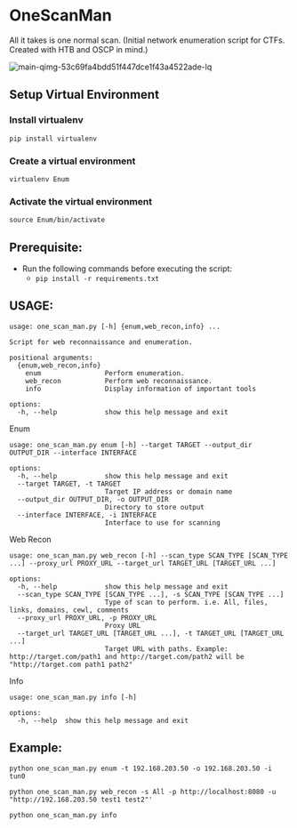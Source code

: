 # OneScanMan
All it takes is one normal scan. (Initial network enumeration script for CTFs. Created with HTB and OSCP in mind.)

![main-qimg-53c69fa4bdd51f447dce1f43a4522ade-lq](https://github.com/khyatiparekh/OneScanMan/assets/3457866/3735b8e0-bcbd-474f-8976-4832425ea420)

## Setup Virtual Environment
### Install virtualenv
```pip install virtualenv```

### Create a virtual environment
```virtualenv Enum```

### Activate the virtual environment
```source Enum/bin/activate```

## Prerequisite:
- Run the following commands before executing the script:
    - ``` pip install -r requirements.txt ```
    
## USAGE: 
```
usage: one_scan_man.py [-h] {enum,web_recon,info} ...

Script for web reconnaissance and enumeration.

positional arguments:
  {enum,web_recon,info}
    enum                Perform enumeration.
    web_recon           Perform web reconnaissance.
    info                Display information of important tools

options:
  -h, --help            show this help message and exit
```

Enum
```
usage: one_scan_man.py enum [-h] --target TARGET --output_dir OUTPUT_DIR --interface INTERFACE

options:
  -h, --help            show this help message and exit
  --target TARGET, -t TARGET
                        Target IP address or domain name
  --output_dir OUTPUT_DIR, -o OUTPUT_DIR
                        Directory to store output
  --interface INTERFACE, -i INTERFACE
                        Interface to use for scanning
```

Web Recon
```
usage: one_scan_man.py web_recon [-h] --scan_type SCAN_TYPE [SCAN_TYPE ...] --proxy_url PROXY_URL --target_url TARGET_URL [TARGET_URL ...]

options:
  -h, --help            show this help message and exit
  --scan_type SCAN_TYPE [SCAN_TYPE ...], -s SCAN_TYPE [SCAN_TYPE ...]
                        Type of scan to perform. i.e. All, files, links, domains, cewl, comments
  --proxy_url PROXY_URL, -p PROXY_URL
                        Proxy URL
  --target_url TARGET_URL [TARGET_URL ...], -t TARGET_URL [TARGET_URL ...]
                        Target URL with paths. Example: http://target.com/path1 and http://target.com/path2 will be "http://target.com path1 path2"
```

Info
```
usage: one_scan_man.py info [-h]

options:
  -h, --help  show this help message and exit
```

## Example:
```python one_scan_man.py enum -t 192.168.203.50 -o 192.168.203.50 -i tun0```

```python one_scan_man.py web_recon -s All -p http://localhost:8080 -u "http://192.168.203.50 test1 test2"'``` 

```python one_scan_man.py info```



